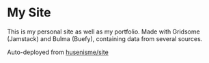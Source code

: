 # My Site

This is my personal site as well as my portfolio. Made with Gridsome (Jamstack) and Bulma (Buefy), containing data from several sources.

Auto-deployed from [husenisme/site](https://github.com/husenisme/site)